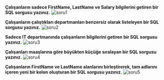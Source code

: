 **Çalışanların sadece FirstName, LastName ve Salary bilgilerini getiren bir SQL sorgusu yazınız.** 
![soru1](https://github.com/user-attachments/assets/da1acf94-87f6-4975-9118-3b5d70ba84a9)

**Çalışanların çalıştıkları departmanları benzersiz olarak listeleyen bir SQL sorgusu yazınız.**
![soru2](https://github.com/user-attachments/assets/43b76bc7-175c-4822-bcc2-b9ca4569af9d)

**Sadece IT departmanında çalışanların bilgilerini getiren bir SQL sorgusu yazınız.** 
![soru3](https://github.com/user-attachments/assets/e5b2fdfd-0009-4126-86b3-29ca98082eb6)

**Çalışanları maaşlarına göre büyükten küçüğe sıralayan bir SQL sorgusu yazınız.** 
![soru4](https://github.com/user-attachments/assets/5c167031-90a4-4013-a783-bab5db417d0d)

**Çalışanların FirstName ve LastName alanlarını birleştirerek, tam adlarını içeren yeni bir kolon oluşturan bir SQL sorgusu yazınız.** 
![soru5](https://github.com/user-attachments/assets/f738ca1d-5ed9-4e20-9f1f-decde5948883)


